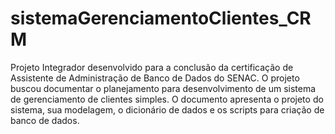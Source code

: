 # sistemaGerenciamentoClientes_CRM
Projeto Integrador desenvolvido para a conclusão da certificação de Assistente de Administração de Banco de Dados do SENAC.
O projeto buscou documentar o planejamento para desenvolvimento de um sistema de gerenciamento de clientes simples. O documento apresenta o projeto do sistema, sua modelagem, o dicionário de dados e os scripts para criação de banco de dados.
